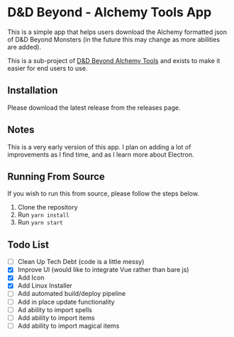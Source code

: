 # D&D Beyond - Alchemy Tools App

This is a simple app that helps users download the Alchemy formatted json of D&D Beyond Monsters (in the future this may change as more abilities are added).

This is a sub-project of [D&D Beyond Alchemy Tools](https://github.com/dragonman117/ddb-alchemy-tools) and exists to make it easier for end users to use.

## Installation

Please download the latest release from the releases page.

## Notes

This is a very early version of this app. I plan on adding a lot of improvements as I find time, and as I learn more about Electron.

## Running From Source

If you wish to run this from source, please follow the steps below.

1. Clone the repository
2. Run `yarn install`
3. Run `yarn start`

## Todo List

- [ ] Clean Up Tech Debt (code is a little messy)
- [x] Improve UI (would like to integrate Vue rather than bare js)
- [x] Add Icon
- [x] Add Linux Installer
- [ ] Add automated build/deploy pipeline
- [ ] Add in place update functionality
- [ ] Ad ability to import spells
- [ ] Add ability to import items
- [ ] Add ability to import magical items

